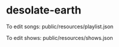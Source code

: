 # desolate-earth

To edit songs:
public/resources/playlist.json

To edit shows:
public/resources/shows.json
